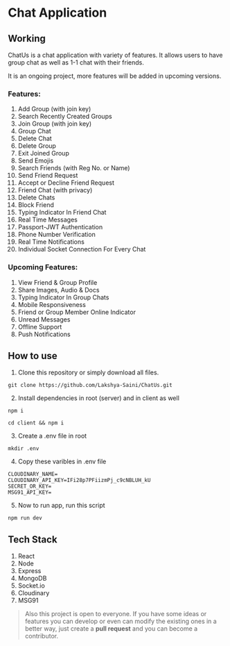 # Chat Application

## Working

ChatUs is a chat application with variety of features. It allows users to have group chat as well as 1-1 chat with their friends.

It is an ongoing project, more features will be added in upcoming versions.

### Features:

1. Add Group (with join key)
2. Search Recently Created Groups
3. Join Group (with join key)
4. Group Chat
5. Delete Chat
6. Delete Group
7. Exit Joined Group
8. Send Emojis
9. Search Friends (with Reg No. or Name)
10. Send Friend Request
11. Accept or Decline Friend Request
12. Friend Chat (with privacy)
13. Delete Chats
14. Block Friend
15. Typing Indicator In Friend Chat
16. Real Time Messages
17. Passport-JWT Authentication
18. Phone Number Verification
19. Real Time Notifications
20. Individual Socket Connection For Every Chat

### Upcoming Features:

1. View Friend & Group Profile
2. Share Images, Audio & Docs
3. Typing Indicator In Group Chats
4. Mobile Responsiveness
5. Friend or Group Member Online Indicator
6. Unread Messages
7. Offline Support
8. Push Notifications

## How to use

1. Clone this repository or simply download all files.

```
git clone https://github.com/Lakshya-Saini/ChatUs.git
```

2. Install dependencies in root (server) and in client as well

```
npm i
```

```
cd client && npm i
```

3. Create a .env file in root

```
mkdir .env
```

4. Copy these varibles in .env file

```
CLOUDINARY_NAME=
CLOUDINARY_API_KEY=IFi28p7PFiizmPj_c9cNBLUH_kU
SECRET_OR_KEY=
MSG91_API_KEY=
```

5. Now to run app, run this script

```
npm run dev
```

## Tech Stack

1. React
2. Node
3. Express
4. MongoDB
5. Socket.io
6. Cloudinary
7. MSG91

> Also this project is open to everyone. If you have some ideas or features you can develop or even can modify the existing ones in a better way, just create a **pull request** and you can become a contributor.
